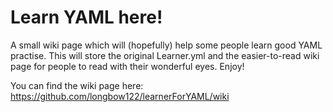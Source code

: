 # Learn YAML here!
A small wiki page which will (hopefully) help some people learn good YAML practise. 
This will store the original Learner.yml and the easier-to-read wiki page for people to read with their wonderful eyes.
Enjoy!

You can find the wiki page here: https://github.com/longbow122/learnerForYAML/wiki
